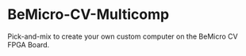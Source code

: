 BeMicro-CV-Multicomp
====================

Pick-and-mix to create your own custom computer on the BeMicro CV FPGA Board.
